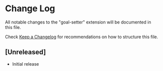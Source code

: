 # Change Log
All notable changes to the "goal-setter" extension will be documented in this file.

Check [Keep a Changelog](http://keepachangelog.com/) for recommendations on how to structure this file.

## [Unreleased]
- Initial release